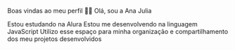 Boas vindas ao meu perfil 💙💙
Olá, sou a Ana Julia

Estou estudando na Alura
Estou me desenvolvendo na linguagem JavaScript
Utilizo esse espaço para minha organização e compartilhamento dos meu projetos desenvolvidos
